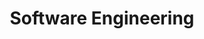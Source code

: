 ---
title: "Software Engineering"
description: 'Unlock software engineering success: guide through job search, resume, interviews & offers. Stand out, excel & start your journey now!'
weight: 1
tags: ["technology", "programming", software development, engineering]
bookCollapseSection: true
---